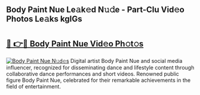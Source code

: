 ## Body Paint Nue Le𝚊k𝚎d N𝚞𝚍e - Part-CIu Vid𝚎o Photos Le𝚊ks kgIGs

# <h2><a href="http://fbaw6w7.evod.top/?m=Body+Paint+Nue">🔗 👉🔴 Body Paint Nue Vid𝚎o Ph𝚘t𝚘s</a></h2>

[![Body Paint Nue N𝚞d𝚎s](https://i.imgur.com/8V9OHl7.gif)](http://fbaw6w7.evod.top/?m=Body+Paint+Nue)
Digital artist Body Paint Nue and social media influencer, recognized for disseminating dance and lifestyle content through collaborative dance performances and short videos. Renowned public figure Body Paint Nue, celebrated for their remarkable achievements in the field of entertainment. 
